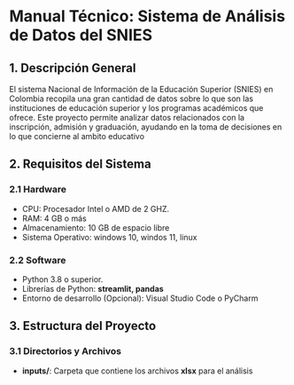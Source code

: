 # Manual Técnico: Sistema de Análisis de Datos del SNIES

## 1. Descripción General

El sistema Nacional de Información de la Educación Superior (SNIES) en Colombia recopila una gran cantidad de datos 
sobre lo que son las instituciones de educación superior y los programas académicos que ofrece. Este proyecto permite 
analizar datos relacionados con la inscripción, admisión y graduación, ayudando en la toma de decisiones en lo que 
concierne al ambito educativo

## 2. Requisitos del Sistema
### 2.1 Hardware
- CPU: Procesador Intel o AMD de 2 GHZ.
- RAM: 4 GB o más
- Almacenamiento: 10 GB de espacio libre
- Sistema Operativo: windows 10, windos 11,  linux

### 2.2 Software
- Python 3.8 o superior.
- Librerías de Python: **streamlit, pandas**
- Entorno de desarrollo (Opcional): Visual Studio Code o PyCharm

## 3. Estructura del Proyecto
### 3.1 Directorios y Archivos
- **inputs/**: Carpeta que contiene los archivos **xlsx** para el análisis

